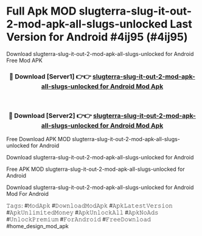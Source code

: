 # Full Apk MOD slugterra-slug-it-out-2-mod-apk-all-slugs-unlocked Last Version for Android #4ij95 (#4ij95)
Download slugterra-slug-it-out-2-mod-apk-all-slugs-unlocked for Android Free Mod APK

<div align="center">
<h3>🔴 Download [Server1] 👉👉 <a href="https://apps.libra.edu.pl?title=slugterra-slug-it-out-2-mod-apk-all-slugs-unlocked&ref=18F">slugterra-slug-it-out-2-mod-apk-all-slugs-unlocked for Android Mod Apk</a></h3><br>

<h3>🔴 Download [Server2] 👉👉 <a href="https://apps.libra.edu.pl?title=slugterra-slug-it-out-2-mod-apk-all-slugs-unlocked&ref=18F">slugterra-slug-it-out-2-mod-apk-all-slugs-unlocked for Android Mod Apk</a></h3>
</div>


Free Download APK MOD slugterra-slug-it-out-2-mod-apk-all-slugs-unlocked for Android

Download slugterra-slug-it-out-2-mod-apk-all-slugs-unlocked for Android 

Free APK MOD slugterra-slug-it-out-2-mod-apk-all-slugs-unlocked for Android 

Download slugterra-slug-it-out-2-mod-apk-all-slugs-unlocked for Android Mod For Android

𝚃𝚊𝚐𝚜: #𝙼𝚘𝚍𝙰𝚙𝚔 #𝙳𝚘𝚠𝚗𝚕𝚘𝚊𝚍𝙼𝚘𝚍𝙰𝚙𝚔 #𝙰𝚙𝚔𝙻𝚊𝚝𝚎𝚜𝚝𝚅𝚎𝚛𝚜𝚒𝚘𝚗 #𝙰𝚙𝚔𝚄𝚗𝚕𝚒𝚖𝚒𝚝𝚎𝚍𝙼𝚘𝚗𝚎𝚢 #𝙰𝚙𝚔𝚄𝚗𝚕𝚘𝚌𝚔𝙰𝚕𝚕 #𝙰𝚙𝚔𝙽𝚘𝙰𝚍𝚜 #𝚄𝚗𝚕𝚘𝚌𝚔𝙿𝚛𝚎𝚖𝚒𝚞𝚖 #𝙵𝚘𝚛𝙰𝚗𝚍𝚛𝚘𝚒𝚍 #𝙵𝚛𝚎𝚎𝙳𝚘𝚠𝚗𝚕𝚘𝚊𝚍 #home_design_mod_apk